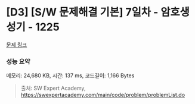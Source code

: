 # [D3] [S/W 문제해결 기본] 7일차 - 암호생성기 - 1225 

[문제 링크](https://swexpertacademy.com/main/code/problem/problemDetail.do?contestProbId=AV14uWl6AF0CFAYD) 

### 성능 요약

메모리: 24,680 KB, 시간: 137 ms, 코드길이: 1,166 Bytes



> 출처: SW Expert Academy, https://swexpertacademy.com/main/code/problem/problemList.do